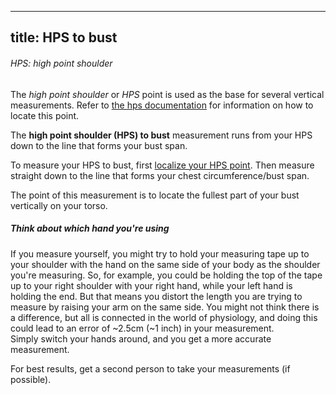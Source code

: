 ***

## title: HPS to bust

<Note>

###### HPS: high point shoulder

The *high point shoulder* or *HPS* point is used as the base for several vertical measurements.
Refer to [the hps documentation](/docs/measurements/hps/) for information on how to locate this point.

</Note>

The **high point shoulder (HPS) to bust** measurement runs from your HPS down to the line that forms your bust span.

To measure your HPS to bust, first [localize your HPS point](/docs/measurements/hps/).
Then measure straight down to the line that forms your chest circumference/bust span.

The point of this measurement is to locate the fullest part of your bust vertically on your torso.

<Tip>

##### Think about which hand you're using

If you measure yourself, you might try to hold your measuring tape up to your shoulder with the hand on
the same side of your body as the shoulder you're measuring. So, for example, you could be holding the top of
the tape up to your right shoulder with your right hand, while your left hand is holding the end.
But that means you distort the length you are trying to measure by raising your arm on the same side.
You might not think there is a difference, but all is connected in the world of physiology, and
doing this could lead to an error of ~2.5cm (~1 inch) in your measurement.\
Simply switch your hands around, and you get a more accurate measurement.

For best results, get a second person to take your measurements (if possible).

</Tip>
